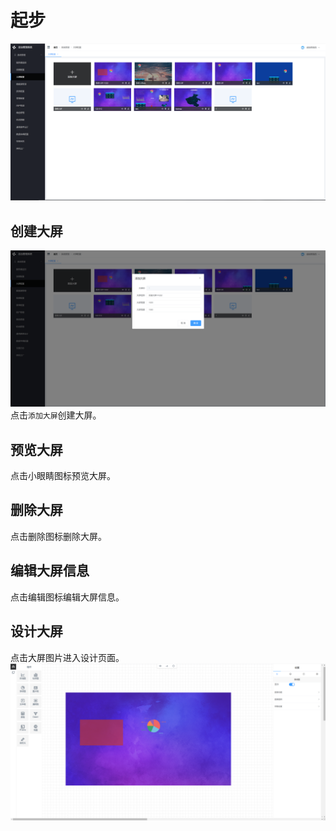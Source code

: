 # 起步

![](../img/datav/dv0.png)

## 创建大屏

![](../img/datav/dv1.png)
点击`添加大屏`创建大屏。

## 预览大屏

点击小眼睛图标预览大屏。

## 删除大屏

点击删除图标删除大屏。

## 编辑大屏信息

点击编辑图标编辑大屏信息。

## 设计大屏

点击大屏图片进入设计页面。
![](../img/datav/dv2.png)
